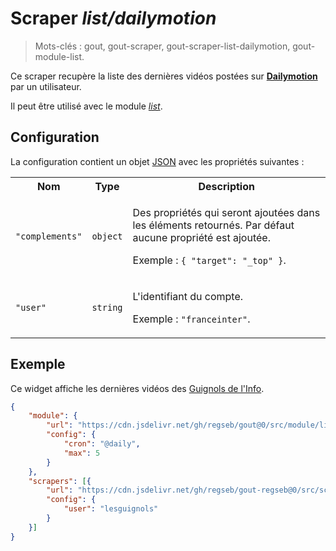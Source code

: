 # Scraper _list/dailymotion_

> Mots-clés : gout, gout-scraper, gout-scraper-list-dailymotion,
> gout-module-list.

Ce scraper recupère la liste des dernières vidéos postées sur
[**Dailymotion**](https://www.dailymotion.com/fr) par un utilisateur.

Il peut être utilisé avec le module
[_list_](https://github.com/regseb/gout/tree/HEAD/src/module/list#readme).

## Configuration

La configuration contient un objet
[JSON](https://www.json.org/json-fr.html "JavaScript Object Notation") avec les
propriétés suivantes :

<table>
  <tr>
    <th>Nom</th>
    <th>Type</th>
    <th>Description</th>
  </tr>
  <tr>
    <td><code>"complements"</code></td>
    <td><code>object</code></td>
    <td>
      <p>
        Des propriétés qui seront ajoutées dans les éléments retournés. Par
        défaut aucune propriété est ajoutée.
      </p>
      <p>
        Exemple : <code>{ "target": "_top" }</code>.
      </p>
    </td>
  </tr>
  <tr>
    <td><code>"user"</code></td>
    <td><code>string</code></td>
    <td>
      <p>
        L'identifiant du compte.
      </p>
      <p>
        Exemple : <code>"franceinter"</code>.
      </p>
    </td>
  </tr>
</table>

## Exemple

Ce widget affiche les dernières vidéos des [Guignols de
l'Info](https://www.dailymotion.com/lesguignols).

```JSON
{
    "module": {
        "url": "https://cdn.jsdelivr.net/gh/regseb/gout@0/src/module/list/list.js",
        "config": {
            "cron": "@daily",
            "max": 5
        }
    },
    "scrapers": [{
        "url": "https://cdn.jsdelivr.net/gh/regseb/gout-regseb@0/src/scraper/list/dailymotion/dailymotion.js",
        "config": {
            "user": "lesguignols"
        }
    }]
}
```
